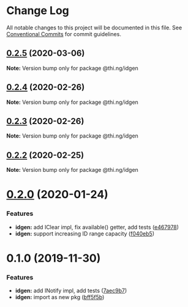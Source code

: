 # Change Log

All notable changes to this project will be documented in this file.
See [Conventional Commits](https://conventionalcommits.org) for commit guidelines.

## [0.2.5](https://github.com/thi-ng/umbrella/compare/@thi.ng/idgen@0.2.4...@thi.ng/idgen@0.2.5) (2020-03-06)

**Note:** Version bump only for package @thi.ng/idgen





## [0.2.4](https://github.com/thi-ng/umbrella/compare/@thi.ng/idgen@0.2.3...@thi.ng/idgen@0.2.4) (2020-02-26)

**Note:** Version bump only for package @thi.ng/idgen





## [0.2.3](https://github.com/thi-ng/umbrella/compare/@thi.ng/idgen@0.2.2...@thi.ng/idgen@0.2.3) (2020-02-26)

**Note:** Version bump only for package @thi.ng/idgen





## [0.2.2](https://github.com/thi-ng/umbrella/compare/@thi.ng/idgen@0.2.1...@thi.ng/idgen@0.2.2) (2020-02-25)

**Note:** Version bump only for package @thi.ng/idgen





# [0.2.0](https://github.com/thi-ng/umbrella/compare/@thi.ng/idgen@0.1.0...@thi.ng/idgen@0.2.0) (2020-01-24)

### Features

* **idgen:** add IClear impl, fix available() getter, add tests ([e467978](https://github.com/thi-ng/umbrella/commit/e467978f7cd3e82b188ce40631f7367d8e9cebdd))
* **idgen:** support increasing ID range capacity ([f040eb5](https://github.com/thi-ng/umbrella/commit/f040eb5cb04e458e753fb37fa4dc2fc32a3e0e8c))

# 0.1.0 (2019-11-30)

### Features

* **idgen:** add INotify impl, add tests ([7aec9b7](https://github.com/thi-ng/umbrella/commit/7aec9b7e7cd0d335e90bd50f5fb47c7b72188fbf))
* **idgen:** import as new pkg ([bff5f5b](https://github.com/thi-ng/umbrella/commit/bff5f5b66d05449c79e5087385bdecc43594a700))
